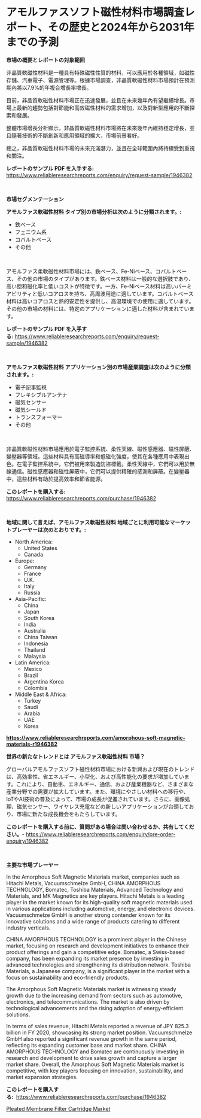 <p><h1>アモルファスソフト磁性材料市場調査レポート、その歴史と2024年から2031年までの予測</h1></p><p><strong>市場の概要とレポートの対象範囲</strong></p>
<p><p>非晶質軟磁性材料是一種具有特殊磁性性質的材料，可以應用於各種領域，如磁性存儲、汽車電子、電源管理等。根據市場調查，非晶質軟磁性材料市場預計在預測期內將以7.9%的年複合增長率增長。</p><p>目前，非晶質軟磁性材料市場正在迅速發展，並且在未來幾年內有望繼續增長。市場上最新的趨勢包括對節能和高效磁性材料的需求增加，以及對新型應用的不斷探索和發展。</p><p>整體市場增長分析顯示，非晶質軟磁性材料市場將在未來幾年內維持穩定增長，並且隨著技術的不斷創新和應用領域的擴大，市場前景看好。</p><p>總之，非晶質軟磁性材料市場的未來充滿潛力，並且在全球範圍內將持續受到重視和關注。</p></p>
<p><strong>レポートのサンプル PDF を入手する:</strong> <a href="https://www.reliableresearchreports.com/enquiry/request-sample/1946382">https://www.reliableresearchreports.com/enquiry/request-sample/1946382</a></p>
<p>&nbsp;</p>
<p><strong>市場セグメンテーション</strong></p>
<p><strong>アモルファス軟磁性材料 タイプ別の市場分析は次のように分類されます。:</strong></p>
<p><ul><li>鉄ベース</li><li>フェニウム系</li><li>コバルトベース</li><li>その他</li></ul></p>
<p>&nbsp;</p>
<p><p>アモルファス柔軟磁性材料市場には、鉄ベース、Fe-Niベース、コバルトベース、その他の市場のタイプがあります。鉄ベース材料は一般的な選択肢であり、高い飽和磁化率と低いコストが特徴です。一方、Fe-Niベース材料は高いパーミアビリティと低いコアロスを持ち、高周波用途に適しています。コバルトベース材料は高いコアロスと熱的安定性を提供し、高温環境での使用に適しています。その他の市場の材料には、特定のアプリケーションに適した材料が含まれています。</p></p>
<p><strong>レポートのサンプル PDF を入手する:</strong>&nbsp;<a href="https://www.reliableresearchreports.com/enquiry/request-sample/1946382">https://www.reliableresearchreports.com/enquiry/request-sample/1946382</a></p>
<p>&nbsp;</p>
<p><strong> アモルファス軟磁性材料 アプリケーション別の市場産業調査は次のように分類されます。:</strong></p>
<p><ul><li>電子記事監視</li><li>フレキシブルアンテナ</li><li>磁気センサー</li><li>磁気シールド</li><li>トランスフォーマー</li><li>その他</li></ul></p>
<p>&nbsp;</p>
<p><p>非晶質軟磁性材料市場應用於電子監控系統、柔性天線、磁性感應器、磁性屏蔽、變壓器等領域。這些材料具有高磁導率和低磁化強度，使其在各種應用中表現出色。在電子監控系統中，它們被用來製造防盜標籤。柔性天線中，它們可以用於無線通信。磁性感應器和磁性屏蔽中，它們可以提供精確的感測和屏蔽。在變壓器中，這些材料有助於提高效率和節省能源。</p></p>
<p><strong>このレポートを購入する:</strong>&nbsp; <a href="https://www.reliableresearchreports.com/purchase/1946382">https://www.reliableresearchreports.com/purchase/1946382</a></p>
<p>&nbsp;</p>
<p><strong>地域に関して言えば、アモルファス軟磁性材料 地域ごとに利用可能なマーケットプレーヤーは次のとおりです。:</strong></p>
<p><ul>
    <li>
        North America:
        <ul>
            <li>United States</li>
            <li>Canada</li>
        </ul>
    </li>
    <li>
        Europe:
        <ul>
            <li>Germany</li>
            <li>France</li>
            <li>U.K.</li>
            <li>Italy</li>
            <li>Russia</li>
        </ul>
    </li>
    <li>
        Asia-Pacific:
        <ul>
            <li>China</li>
            <li>Japan</li>
            <li>South Korea</li>
            <li>India</li>
            <li>Australia</li>
            <li>China Taiwan</li>
            <li>Indonesia</li>
            <li>Thailand</li>
            <li>Malaysia</li>
        </ul>
    </li>
    <li>
        Latin America:
        <ul>
            <li>Mexico</li>
            <li>Brazil</li>
            <li>Argentina Korea</li>
            <li>Colombia</li>
        </ul>
    </li>
    <li>
        Middle East & Africa:
        <ul>
            <li>Turkey</li>
            <li>Saudi</li>
            <li>Arabia</li>
            <li>UAE</li>
            <li>Korea</li>
        </ul>
    </li>
    </ul></p>
<p><strong><a href="https://www.reliableresearchreports.com/amorphous-soft-magnetic-materials-r1946382">https://www.reliableresearchreports.com/amorphous-soft-magnetic-materials-r1946382</a></strong>&nbsp;</p>
<p><strong>世界の新たなトレンドとは アモルファス軟磁性材料 市場？</strong></p>
<p><p>グローバルアモルファスソフト磁性材料市場における新興および現在のトレンドは、高効率性、省エネルギー、小型化、および高性能化の要求が増加しています。これにより、自動車、エネルギー、通信、および産業機器など、さまざまな産業分野での需要が拡大しています。また、環境にやさしい材料への移行や、IoTやAI技術の普及によって、市場の成長が促進されています。さらに、画像処理、磁気センサー、ワイヤレス充電などの新しいアプリケーションが台頭しており、市場に新たな成長機会をもたらしています。</p></p>
<p><strong>このレポートを購入する前に、質問がある場合は問い合わせるか、共有してください。</strong>- <a href="https://www.reliableresearchreports.com/enquiry/pre-order-enquiry/1946382">https://www.reliableresearchreports.com/enquiry/pre-order-enquiry/1946382</a></p>
<p>&nbsp;</p>
<p><strong>主要な市場プレーヤー</strong></p>
<p><p>In the Amorphous Soft Magnetic Materials market, companies such as Hitachi Metals, Vacuumschmelze GmbH, CHINA AMORPHOUS TECHNOLOGY, Bomatec, Toshiba Materials, Advanced Technology and Materials, and MK Magnetics are key players. Hitachi Metals is a leading player in the market known for its high-quality soft magnetic materials used in various applications including automotive, energy, and electronic devices. Vacuumschmelze GmbH is another strong contender known for its innovative solutions and a wide range of products catering to different industry verticals.</p><p>CHINA AMORPHOUS TECHNOLOGY is a prominent player in the Chinese market, focusing on research and development initiatives to enhance their product offerings and gain a competitive edge. Bomatec, a Swiss-based company, has been expanding its market presence by investing in advanced technologies and strengthening its distribution network. Toshiba Materials, a Japanese company, is a significant player in the market with a focus on sustainability and eco-friendly products.</p><p>The Amorphous Soft Magnetic Materials market is witnessing steady growth due to the increasing demand from sectors such as automotive, electronics, and telecommunications. The market is also driven by technological advancements and the rising adoption of energy-efficient solutions.</p><p>In terms of sales revenue, Hitachi Metals reported a revenue of JPY 825.3 billion in FY 2020, showcasing its strong market position. Vacuumschmelze GmbH also reported a significant revenue growth in the same period, reflecting its expanding customer base and market share. CHINA AMORPHOUS TECHNOLOGY and Bomatec are continuously investing in research and development to drive sales growth and capture a larger market share. Overall, the Amorphous Soft Magnetic Materials market is competitive, with key players focusing on innovation, sustainability, and market expansion strategies.</p></p>
<p><strong>このレポートを購入する:</strong>&nbsp;&nbsp;<a href="https://www.reliableresearchreports.com/purchase/1946382">https://www.reliableresearchreports.com/purchase/1946382</a></p>
<p><p><a href="https://meowing-lemming-dd3.notion.site/Pleated-Membrane-Filter-Cartridge-Market-Research-Report-Forecasted-for-Period-from-2024-2031-by--728a430121a54cbbb41da33afec9a684">Pleated Membrane Filter Cartridge Market</a></p></p>